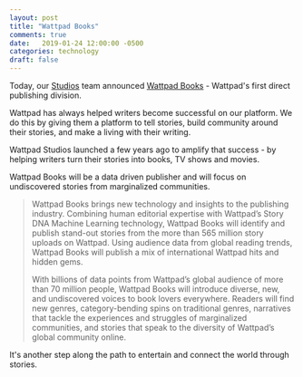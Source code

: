 ```yaml
---
layout: post
title: "Wattpad Books"
comments: true
date:   2019-01-24 12:00:00 -0500
categories: technology
draft: false
---
```


Today, our [Studios](http://business.wattpad.com/studios/) team announced [Wattpad Books](http://books.wattpad.com) - Wattpad's first direct publishing division.

Wattpad has always helped writers become successful on our platform. We do this by giving them a platform to tell stories, build community around their stories, and make a living with their writing.

Wattpad Studios launched a few years ago to amplify that success - by helping writers turn their stories into books, TV shows and movies.

Wattpad Books will be a data driven publisher and will focus on undiscovered stories from marginalized communities. 

> Wattpad Books brings new technology and insights to the publishing industry. Combining human editorial expertise with Wattpad’s Story DNA Machine Learning technology, Wattpad Books will identify and publish stand-out stories from the more than 565 million story uploads on Wattpad. Using audience data from global reading trends, Wattpad Books will publish a mix of international Wattpad hits and hidden gems.
> 
> With billions of data points from Wattpad’s global audience of more than 70 million people, Wattpad Books will introduce diverse, new, and undiscovered voices to book lovers everywhere. Readers will find new genres, category-bending spins on traditional genres, narratives that tackle the experiences and struggles of marginalized communities, and stories that speak to the diversity of Wattpad’s global community online.

It's another step along the path to entertain and connect the world through stories.